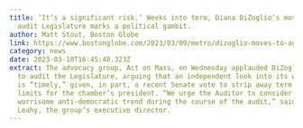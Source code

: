 ```yaml
---
title: ‘It’s a significant risk.’ Weeks into term, Diana DiZoglio’s move to
  audit Legislature marks a political gambit.
author: Matt Stout, Boston Globe
link: https://www.bostonglobe.com/2023/03/09/metro/dizoglio-moves-to-audit-legislature/?p1=BGSearch_Advanced_Results
category: news
date: 2023-03-10T16:45:48.323Z
extract: The advocacy group, Act on Mass, on Wednesday applauded DiZoglio’s move
  to audit the Legislature, arguing that an independent look into its workings
  is “timely,” given, in part, a recent Senate vote to strip away term
  limits for the chamber’s president. “We urge the Auditor to consider this
  worrisome anti-democratic trend during the course of the audit,” said Erin
  Leahy, the group’s executive director.
---
```

